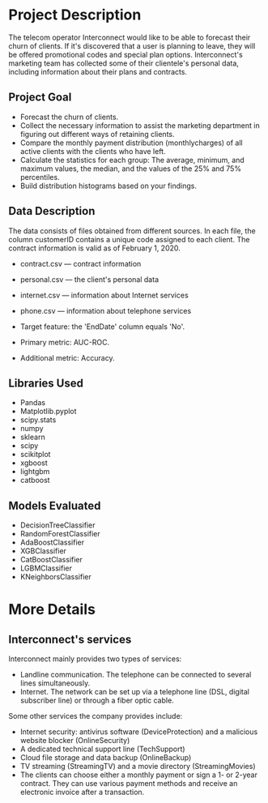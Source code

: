 # Project Description
The telecom operator Interconnect would like to be able to forecast their churn of clients. If it's discovered that a user is planning to leave, they will be offered promotional codes and special plan options. Interconnect's marketing team has collected some of their clientele's personal data, including information about their plans and contracts.

## Project Goal
- Forecast the churn of clients.
- Collect the necessary information to assist the marketing department in figuring out different ways of retaining clients.
- Compare the monthly payment distribution (monthlycharges) of all active clients with the clients who have left.
- Calculate the statistics for each group: The average, minimum, and maximum values, the median, and the values of the 25% and 75% percentiles.
- Build distribution histograms based on your findings.

## Data Description
The data consists of files obtained from different sources. In each file, the column customerID contains a unique code assigned to each client. The contract information is valid as of February 1, 2020.
- contract.csv — contract information
- personal.csv — the client's personal data
- internet.csv — information about Internet services
- phone.csv — information about telephone services
  
- Target feature: the 'EndDate' column equals 'No'.
- Primary metric: AUC-ROC.
- Additional metric: Accuracy.

## Libraries Used
- Pandas
- Matplotlib.pyplot
- scipy.stats
- numpy
- sklearn
- scipy
- scikitplot
- xgboost
- lightgbm
- catboost

## Models Evaluated
- DecisionTreeClassifier
- RandomForestClassifier
- AdaBoostClassifier
- XGBClassifier
- CatBoostClassifier
- LGBMClassifier
- KNeighborsClassifier

# More Details
## Interconnect's services
Interconnect mainly provides two types of services:
- Landline communication. The telephone can be connected to several lines simultaneously.
- Internet. The network can be set up via a telephone line (DSL, digital subscriber line) or through a fiber optic cable.

Some other services the company provides include:
- Internet security: antivirus software (DeviceProtection) and a malicious website blocker (OnlineSecurity)
- A dedicated technical support line (TechSupport)
- Cloud file storage and data backup (OnlineBackup)
- TV streaming (StreamingTV) and a movie directory (StreamingMovies)
- The clients can choose either a monthly payment or sign a 1- or 2-year contract. They can use various payment methods and receive an electronic invoice after a transaction.
